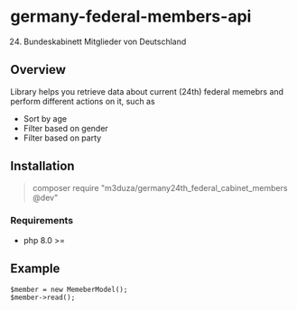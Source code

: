 # germany-federal-members-api
24. Bundeskabinett Mitglieder von Deutschland

## Overview
Library helps you retrieve data about current (24th) federal memebrs and perform different actions on it, such as
  - Sort by age
  - Filter based on gender
  - Filter based on party

## Installation
> composer require "m3duza/germany24th_federal_cabinet_members @dev"

### Requirements
  - php 8.0 >=

## Example
```
$member = new MemeberModel();
$member->read();
```
